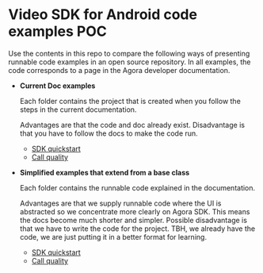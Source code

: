 # Video SDK for Android code examples POC

Use the contents in this repo to compare the following ways of presenting runnable code examples in an open source repository. In all examples, the code corresponds to a page in the Agora developer documentation. 

- **Current Doc examples**

  Each folder contains the project that is created when you follow the steps in the current documentation.

  Advantages are that the code and doc already exist. Disadvantage is that you have to follow the docs to make the code run.
  - [SDK quickstart](./current-examples/get-started-sdk/)
  - [Call quality](./current-examples/ensure-channel-quality/)


- **Simplified examples that extend from a base class**

   Each folder contains the runnable code explained in the documentation. 

    Advantages are that we supply runnable code where the UI is abstracted so we concentrate more clearly on Agora SDK. This means the docs become much shorter and simpler. Possible disadvantage is that we have to write the code for the project. TBH, we already have the code, we are just putting it in a better format for learning.
  - [SDK quickstart](./Docs-Examples/sdk_quickstart/)
  - [Call quality](./Docs-Examples/call_quality/)
